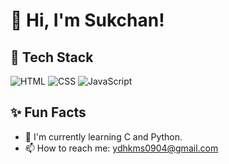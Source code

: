 # 👋 Hi, I'm Sukchan!

## 🚀 Tech Stack
![HTML](https://img.shields.io/badge/HTML5-E34F26?style=flat-square&logo=html5&logoColor=white)
![CSS](https://img.shields.io/badge/CSS3-1572B6?style=flat-square&logo=css3&logoColor=white)
![JavaScript](https://img.shields.io/badge/JavaScript-F7DF1E?style=flat-square&logo=javascript&logoColor=black)

## ✨ Fun Facts
- 🌱 I'm currently learning C and Python.
- 📫 How to reach me: ydhkms0904@gmail.com

